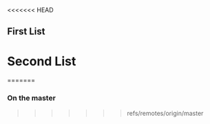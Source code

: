 <<<<<<< HEAD
## First List
# Second List
=======
### On the master
>>>>>>> refs/remotes/origin/master
